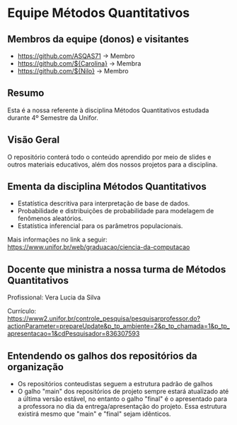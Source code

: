 # Equipe Métodos Quantitativos
## Membros da equipe (donos) e visitantes
- https://github.com/ASQAS71 -> Membro
- https://github.com/${Carolina} -> Membra
- https://github.com/${Nilo} -> Membro
## Resumo
Esta é a nossa referente à disciplina Métodos Quantitativos estudada durante 4º Semestre da Unifor.
## Visão Geral
O repositório conterá todo o conteúdo aprendido por meio de slides e outros materiais educativos, além dos nossos projetos para a disciplina.
## Ementa da disciplina Métodos Quantitativos
- Estatística descritiva para interpretação de base de dados.
- Probabilidade e distribuições de probabilidade para modelagem de fenômenos aleatórios.
- Estatística inferencial para os parâmetros populacionais.

Mais informações no link a seguir: https://www.unifor.br/web/graduacao/ciencia-da-computacao
## Docente que ministra a nossa turma de Métodos Quantitativos
Profissional: Vera Lucia da Silva

Currículo: https://www2.unifor.br/controle_pesquisa/pesquisarprofessor.do?actionParameter=prepareUpdate&p_tp_ambiente=2&p_tp_chamada=1&p_tp_apresentacao=1&cdPesquisador=836307593
## Entendendo os galhos dos repositórios da organização
- Os repositórios conteudistas seguem a estrutura padrão de galhos
- O galho "main" dos repositórios de projeto sempre estará atualizado até a última versão estável, no entanto o galho "final" é o apresentado para a professora no dia da entrega/apresentação do projeto. Essa estrutura existirá mesmo que "main" e "final" sejam idênticos.
